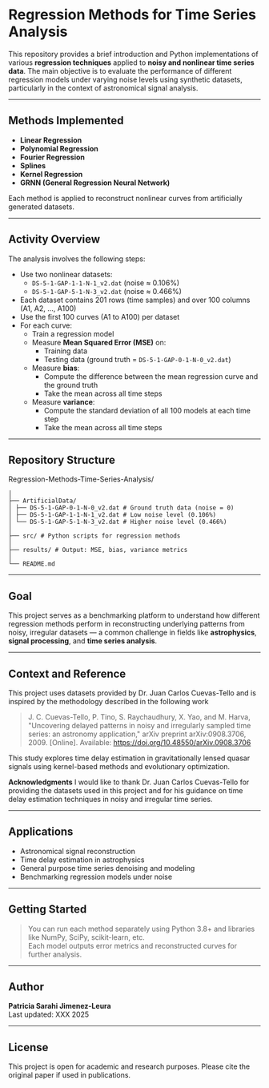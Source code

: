 # Regression Methods for Time Series Analysis
This repository provides a brief introduction and Python implementations of various **regression techniques** applied to **noisy and nonlinear time series data**. The main objective is to evaluate the performance of different regression models under varying noise levels using synthetic datasets, particularly in the context of astronomical signal analysis.

---
## Methods Implemented

- **Linear Regression**
- **Polynomial Regression**
- **Fourier Regression**
- **Splines**
- **Kernel Regression**
- **GRNN (General Regression Neural Network)**

Each method is applied to reconstruct nonlinear curves from artificially generated datasets.

---
## Activity Overview

The analysis involves the following steps:

- Use two nonlinear datasets:
  - `DS-5-1-GAP-1-1-N-1_v2.dat` (noise ≈ 0.106%)
  - `DS-5-1-GAP-5-1-N-3_v2.dat` (noise ≈ 0.466%)
- Each dataset contains 201 rows (time samples) and over 100 columns (A1, A2, ..., A100)
- Use the first 100 curves (A1 to A100) per dataset
- For each curve:
  - Train a regression model
  - Measure **Mean Squared Error (MSE)** on:
    - Training data
    - Testing data (ground truth = `DS-5-1-GAP-0-1-N-0_v2.dat`)
  - Measure **bias**:
    - Compute the difference between the mean regression curve and the ground truth
    - Take the mean across all time steps
  - Measure **variance**:
    - Compute the standard deviation of all 100 models at each time step
    - Take the mean across all time steps

---
## Repository Structure
Regression-Methods-Time-Series-Analysis/

`│`  
`├── ArtificialData/`  
`│ ├── DS-5-1-GAP-0-1-N-0_v2.dat # Ground truth data (noise = 0)`  
`│ ├── DS-5-1-GAP-1-1-N-1_v2.dat # Low noise level (0.106%)`  
`│ └── DS-5-1-GAP-5-1-N-3_v2.dat # Higher noise level (0.466%)`  
`│`  
`├── src/ # Python scripts for regression methods`  
`│`  
`├── results/ # Output: MSE, bias, variance metrics`  
`│`  
`└── README.md`

---
## Goal

This project serves as a benchmarking platform to understand how different regression methods perform in reconstructing underlying patterns from noisy, irregular datasets — a common challenge in fields like **astrophysics**, **signal processing**, and **time series analysis**.

---

## Context and Reference
This project uses datasets provided by Dr. Juan Carlos Cuevas-Tello and is inspired by the methodology described in the following work

> J. C. Cuevas-Tello, P. Tino, S. Raychaudhury, X. Yao, and M. Harva,
> "Uncovering delayed patterns in noisy and irregularly sampled time series: an astronomy application,"
> arXiv preprint arXiv:0908.3706, 2009. [Online]. Available: https://doi.org/10.48550/arXiv.0908.3706

This study explores time delay estimation in gravitationally lensed quasar signals using kernel-based methods and evolutionary optimization.

**Acknowledgments**
I would like to thank Dr. Juan Carlos Cuevas-Tello for providing the datasets used in this project and for his guidance on time delay estimation techniques in noisy and irregular time series.

---

## Applications
- Astronomical signal reconstruction
- Time delay estimation in astrophysics
- General purpose time series denoising and modeling
- Benchmarking regression models under noise

---

## Getting Started
> You can run each method separately using Python 3.8+ and libraries like NumPy, SciPy, scikit-learn, etc.  
> Each model outputs error metrics and reconstructed curves for further analysis.

---

## Author
**Patricia Sarahi Jimenez-Leura**  
Last updated: XXX 2025

---

## License
This project is open for academic and research purposes. Please cite the original paper if used in publications.

